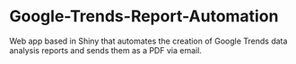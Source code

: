 # Google-Trends-Report-Automation
Web app based in Shiny that automates the creation of Google Trends data analysis reports and sends them as a PDF via email.
